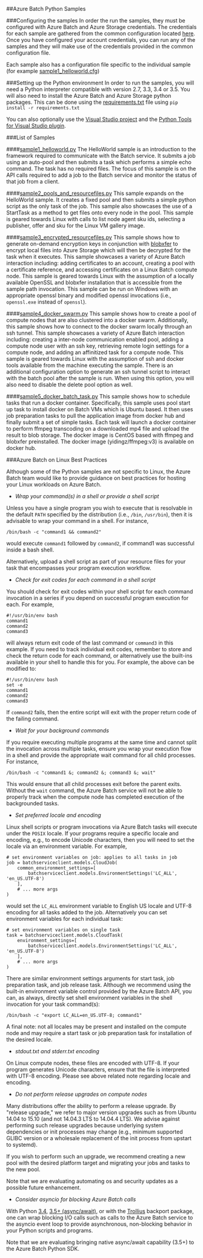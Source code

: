 ##Azure Batch Python Samples

###Configuring the samples
In order the run the samples, they must be configured with Azure Batch and
Azure Storage credentials. The credentials for each sample are gathered from
the common configuration located [here](./configuration.cfg). Once you
have configured your account credentials, you can run any of the samples and
they will make use of the credentials provided in the common configuration
file.

Each sample also has a configuration file specific to the individual sample
(for example [sample1\_helloworld.cfg](./sample1_helloworld.cfg))

###Setting up the Python environment
In order to run the samples, you will need a Python interpreter compatible
with version 2.7, 3.3, 3.4 or 3.5. You will also need to install the Azure
Batch and Azure Storage python packages.  This can be done using the
[requirements.txt](./requirements.txt) file using
`pip install -r requirements.txt`

You can also optionally use the
[Visual Studio project](./BatchSamples.pyproj) and the
[Python Tools for Visual Studio plugin](https://github.com/Microsoft/PTVS/wiki/PTVS-Installation).

###List of Samples

####[sample1\_helloworld.py](./sample1_helloworld.py)
The HelloWorld sample is an introduction to the framework required to
communicate with the Batch service. It submits a job using an auto-pool and
then submits a task which performs a simple echo command.  The task has no
required files.  The focus of this sample is on the API calls required to add
a job to the Batch service and monitor the status of that job from a client.

####[sample2\_pools\_and\_resourcefiles.py](./sample2_pools_and_resourcefiles.py)
This sample expands on the HelloWorld sample. It creates a fixed pool and then
submits a simple python script as the only task of the job. This sample also
showcases the use of a StartTask as a method to get files onto every node in
the pool. This sample is geared towards Linux with calls to list node agent
sku ids, selecting a publisher, offer and sku for the Linux VM gallery image.

####[sample3\_encrypted\_resourcefiles.py](./sample3_encrypted_resourcefiles.py)
This sample shows how to generate on-demand encryption keys in conjunction with
[blobxfer](../Storage) to encrypt local files into Azure Storage which will
then be decrypted for the task when it executes. This sample showcases a
variety of Azure Batch interaction including: adding certificates to an
account, creating a pool with a certificate reference, and accessing
certificates on a Linux Batch compute node. This sample is geared towards
Linux with the assumption of a locally available OpenSSL and blobxfer
installation that is accessible from the sample path invocation. This sample
can be run on Windows with an appropriate openssl binary and modified
openssl invocations (i.e., `openssl.exe` instead of `openssl`).

####[sample4\_docker\_swarm.py](./sample4\_docker\_swarm.py)
This sample shows how to create a pool of compute nodes that are also
clustered into a docker swarm. Additionally, this sample shows how to connect
to the docker swarm locally through an ssh tunnel. This sample showcases a
variety of Azure Batch interaction including: creating a inter-node
communication enabled pool, adding a compute node user with an ssh key,
retrieving remote login settings for a compute node, and adding an affinitized
task for a compute node. This sample is geared towards Linux with the
assumption of ssh and docker tools available from the machine executing the
sample. There is an additional configuration option to generate an ssh
tunnel script to interact with the batch pool after the sample is run. When
using this option, you will also need to disable the delete pool option as
well.

####[sample5\_docker\_batch\_task.py](./sample4\_docker\_batch\_task.py)
This sample shows how to schedule tasks that run a docker container. 
Specifically, this sample uses pool start up task to install docker
on Batch VMs which is Ubuntu based. It then uses job preparation tasks to
pull the application image from docker hub and finally submit a set of simple
tasks. Each task will launch a docker container to perform ffmpeg transcoding
on a downloaded mp4 file and upload the result to blob storage. The docker
image is CentOS based with ffmpeg and blobxfer preinstalled. The docker image
(yidingz/ffmpeg:v3) is available on docker hub. 

###Azure Batch on Linux Best Practices

Although some of the Python samples are not specific to Linux, the Azure Batch
team would like to provide guidance on best practices for hosting your Linux
workloads on Azure Batch.

* _Wrap your command(s) in a shell or provide a shell script_

Unless you have a single program you wish to execute that is resolvable in the
default `PATH` specified by the distribution (i.e., `/bin`, `/usr/bin`), then
it is advisable to wrap your command in a shell. For instance,

    /bin/bash -c "command1 && command2"

would execute `command1` followed by `command2`, if command1 was successful
inside a bash shell.

Alternatively, upload a shell script as part of your resource files for
your task that encompasses your program execution workflow.

* _Check for exit codes for each command in a shell script_

You should check for exit codes within your shell script for each command
invocation in a series if you depend on successful program execution for
each. For example,

    #!/usr/bin/env bash
    command1
    command2
    command3

will always return exit code of the last command or `command3` in this
example. If you need to track individual exit codes, remember to store and
check the return code for each command, or alternatively use the built-ins
available in your shell to handle this for you. For example, the above can be
modified to:

    #!/usr/bin/env bash
    set -e
    command1
    command2
    command3

If `command2` fails, then the entire script will exit with the proper
return code of the failing command.

* _Wait for your background commands_

If you require executing multiple programs at the same time and cannot split
the invocation across multiple tasks, ensure you wrap your execution flow in
a shell and provide the appropriate wait command for all child processes. For
instance,

    /bin/bash -c "command1 &; command2 &; command3 &; wait"

This would ensure that all child processes exit before the parent exits.
Without the `wait` command, the Azure Batch service will not be able to
properly track when the compute node has completed execution of the
backgrounded tasks.

* _Set preferred locale and encoding_

Linux shell scripts or program invocations via Azure Batch tasks will execute
under the `POSIX` locale. If your programs require a specific locale and
encoding, e.g., to encode Unicode characters, then you will need to set the
locale via an environment variable. For example,

    # set environment variables on job: applies to all tasks in job
    job = batchserviceclient.models.CloudJob(
        common_environment_settings=[
            batchserviceclient.models.EnvironmentSettings('LC_ALL', 'en_US.UTF-8')
        ],
        # ... more args
    )

would set the `LC_ALL` environment variable to English US locale and UTF-8
encoding for all tasks added to the job. Alternatively you can set environment
variables for each individual task:

    # set environment variables on single task
    task = batchserviceclient.models.CloudTask(
        environment_settings=[
            batchserviceclient.models.EnvironmentSettings('LC_ALL', 'en_US.UTF-8')
        ],
        # ... more args
    )

There are similar environment settings arguments for start task, job
preparation task, and job release task. Although we recommend using the
built-in environment variable control provided by the Azure Batch API, you
can, as always, directly set shell environment variables in the shell
invocation for your task command(s):

    /bin/bash -c "export LC_ALL=en_US.UTF-8; command1"

A final note: not all locales may be present and installed on the compute node
and may require a start task or job preparation task for installation of the
desired locale.

* _stdout.txt and stderr.txt encoding_

On Linux compute nodes, these files are encoded with UTF-8. If your program
generates Unicode characters, ensure that the file is interpreted with UTF-8
encoding. Please see above related note regarding locale and encoding.

* _Do not perform release upgrades on compute nodes_

Many distributions offer the ability to perform a release upgrade. By
"release upgrade," we refer to major version upgrades such as from Ubuntu
14.04 to 15.10 (and not 14.04.3 LTS to 14.04.4 LTS). We advise against
performing such release upgrades because underlying system dependencies
or init processes may change (e.g., minimum supported GLIBC version or a
wholesale replacement of the init process from upstart to systemd).

If you wish to perform such an upgrade, we recommend creating a new pool
with the desired platform target and migrating your jobs and tasks to the
new pool.

Note that we are evaluating automating os and security updates as a possible
future enhancement.

* _Consider asyncio for blocking Azure Batch calls_

With Python [3.4](https://docs.python.org/3.4/library/asyncio.html),
[3.5+ (async/await)](https://docs.python.org/3.5/library/asyncio.html), or
with the [Trollius](https://pypi.python.org/pypi/trollius) backport package,
one can wrap blocking I/O calls such as calls to the Azure Batch service to
the asyncio event loop to provide asynchronous, non-blocking behavior in your
Python scripts and programs.

Note that we are evaluating bringing native async/await capability (3.5+) to
the Azure Batch Python SDK.
